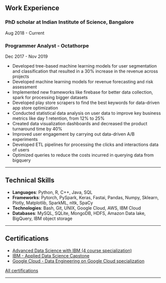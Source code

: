 ## Work Experience 

### PhD scholar at Indian Institute of Science, Bangalore
Aug 2018 - Current

 
### Programmer Analyst - Octathorpe
Dec 2017 - Nov 2019
- Developed tree-based machine learning models for user segmentation and classification that resulted in a 30% increase in the revenue across projects
- Developed machine learning models for revenue forecasting and risk assessment
- Implemented new frameworks like firebase for better data collection, spark for processing bigger datasets
- Developed play store scrapers to find the best keywords for data-driven app store optimization
- Conducted statistical data analysis on user data to improve key business metrics like day 1 retention, from 12% to 25%
- Created data visualization dashboards and decreased the product turnaround time by 40%
- Improved user engagement by carrying out data-driven A/B experiments
- Developed ETL pipelines for processing the clicks and interactions data of users
- Optimized queries to reduce the costs incurred in querying data from bigquery


---
## Technical Skills
- **Languages**: Python, R, C++, Java, SQL
- **Frameworks**: Pytorch, PySpark, Keras, Fastai, Pandas, Numpy, Sklearn, Plotly, Matplotlib, SparkML, nltk, SpaCy
- **Technologies**: Bash, Git, UNIX, Google Cloud, AWS, IBM Cloud
- **Databases**: MySQL, SQLite, MongoDB, HDFS, Amazon Data lake, BigQuery, IBM object storage
  
---
## Certifications

- [Advanced Data Science with IBM (4 course specialization)](https://coursera.org/share/df6e3030dde2e5349de59125d3b12ac6)
- [IBM - Applied Data Science Capstone](https://www.youracclaim.com/badges/25608eae-5bef-4381-84b1-d5c101d129c0/public_url)
- [Google Cloud - Data Engineering on Google Cloud specialization](https://www.coursera.org/account/accomplishments/specialization/certificate/TT5RGYBZUGU2?utm_medium=certificate&utm_source=link&utm_campaign=copybutton_certificate)

[All certifications](./certifications.md)

---


